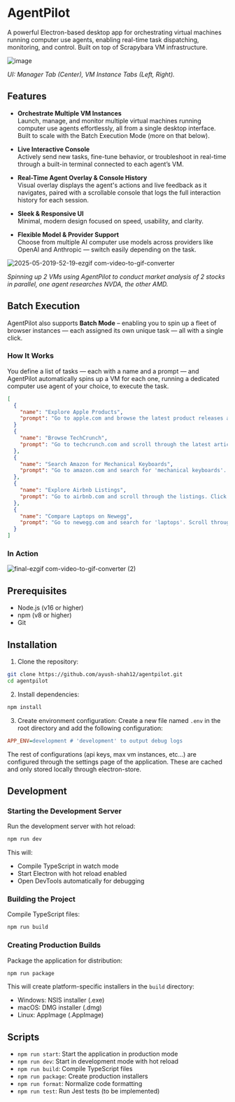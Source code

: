 # AgentPilot

A powerful Electron-based desktop app for orchestrating virtual machines running computer use agents, enabling real-time task dispatching, monitoring, and control. Built on top of Scrapybara VM infrastructure.

![image](https://github.com/user-attachments/assets/a9d0083d-36a7-4521-b404-7d28b241814f)

*UI: Manager Tab (Center), VM Instance Tabs (Left, Right).*

## Features

- **Orchestrate Multiple VM Instances**  
  Launch, manage, and monitor multiple virtual machines running computer use agents effortlessly, all from a single desktop interface. Built to scale with the Batch Execution Mode (more on that below).

- **Live Interactive Console**  
  Actively send new tasks, fine-tune behavior, or troubleshoot in real-time through a built-in terminal connected to each agent’s VM.

- **Real-Time Agent Overlay & Console History**  
  Visual overlay displays the agent's actions and live feedback as it navigates, paired with a scrollable console that logs the full interaction history for each session.

- **Sleek & Responsive UI**  
  Minimal, modern design focused on speed, usability, and clarity.

- **Flexible Model & Provider Support**  
  Choose from multiple AI computer use models across providers like OpenAI and Anthropic — switch easily depending on the task.

![2025-05-2019-52-19-ezgif com-video-to-gif-converter](https://github.com/user-attachments/assets/cbfe163c-8586-4ad8-a765-21d1a595eb0c)

*Spinning up 2 VMs using AgentPilot to conduct market analysis of 2 stocks in parallel, one agent researches NVDA, the other AMD.*

## Batch Execution

AgentPilot also supports **Batch Mode** – enabling you to spin up a fleet of browser instances — each assigned its own unique task — all with a single click.

### How It Works

You define a list of tasks — each with a name and a prompt — and AgentPilot automatically spins up a VM for each one, running a dedicated computer use agent of your choice, to execute the task.
```json
[
  {
    "name": "Explore Apple Products",
    "prompt": "Go to apple.com and browse the latest product releases and features for each product."
  }
  {
    "name": "Browse TechCrunch",
    "prompt": "Go to techcrunch.com and scroll through the latest articles on startups and technology. Open a few interesting stories and skim through them."
  },
  {
    "name": "Search Amazon for Mechanical Keyboards",
    "prompt": "Go to amazon.com and search for 'mechanical keyboards'. Scroll through the listings, open a product with RGB lighting, and scroll through images and reviews."
  },
  {
    "name": "Explore Airbnb Listings",
    "prompt": "Go to airbnb.com and scroll through the listings. Click on a few to view photos and details like pricing and amenities."
  },
  {
    "name": "Compare Laptops on Newegg",
    "prompt": "Go to newegg.com and search for 'laptops'. Scroll through the product list and open a few products to view details, reccommend a laptop."
  }
]
```

### In Action
![final-ezgif com-video-to-gif-converter (2)](https://github.com/user-attachments/assets/79944f4e-ad97-4a45-a32d-fd7bc34d7ac4)


## Prerequisites

- Node.js (v16 or higher)
- npm (v8 or higher)
- Git

## Installation

1. Clone the repository:
```bash
git clone https://github.com/ayush-shah12/agentpilot.git
cd agentpilot
```

2. Install dependencies:
```bash
npm install
```

3. Create environment configuration:
Create a new file named `.env` in the root directory and add the following configuration:

```ini
APP_ENV=development # 'development' to output debug logs
```

The rest of configurations (api keys, max vm instances, etc...) are configured through the settings page of the application. These are cached and only stored locally through electron-store. 

## Development

### Starting the Development Server

Run the development server with hot reload:
```bash
npm run dev
```

This will:
- Compile TypeScript in watch mode
- Start Electron with hot reload enabled
- Open DevTools automatically for debugging

### Building the Project

Compile TypeScript files:
```bash
npm run build
```

### Creating Production Builds

Package the application for distribution:
```bash
npm run package
```

This will create platform-specific installers in the `build` directory:
- Windows: NSIS installer (.exe)
- macOS: DMG installer (.dmg)
- Linux: AppImage (.AppImage)

## Scripts

- `npm run start`: Start the application in production mode
- `npm run dev`: Start in development mode with hot reload
- `npm run build`: Compile TypeScript files
- `npm run package`: Create production installers
- `npm run format`: Normalize code formatting
- `npm run test`: Run Jest tests (to be implemented)
